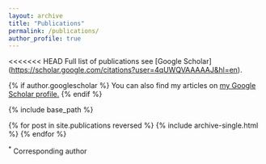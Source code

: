 ```yaml
---
layout: archive
title: "Publications"
permalink: /publications/
author_profile: true
---
```



<<<<<<< HEAD
Full list of publications see [Google Scholar] (https://scholar.google.com/citations?user=4qUWQVAAAAAJ&hl=en).


{% if author.googlescholar %}
  You can also find my articles on <u><a href="{{author.googlescholar}}">my Google Scholar profile</a>.</u>
{% endif %}

{% include base_path %}

{% for post in site.publications reversed %}
  {% include archive-single.html %}
{% endfor %}

<sup>*</sup> Corresponding author